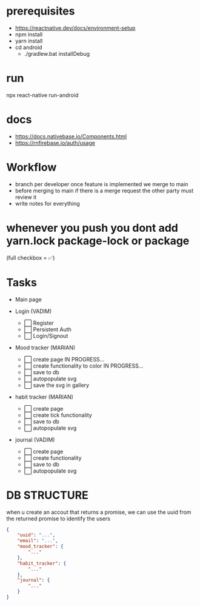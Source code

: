 # prerequisites

- https://reactnative.dev/docs/environment-setup
- npm install
- yarn install
- cd android 
    - ./gradlew.bat installDebug

# run

npx react-native run-android

# docs

- https://docs.nativebase.io/Components.html
- https://rnfirebase.io/auth/usage

# Workflow

- branch per developer once feature is implemented we merge to main
- before merging to main if there is a merge request the other party must review it
- write notes for everything
# whenever you push you dont add yarn.lock package-lock or package 

(full checkbox = ✅)

# Tasks

- Main page
- Login (VADIM)
    - ⬜️  Register
    - ⬜️  Persistent Auth
    - ⬜️  Login/Signout

- Mood tracker (MARIAN)
    - ⬜️  create page 
        IN PROGRESS...
    - ⬜️  create functionality to color
        IN PROGRESS...
    - ⬜️  save to db
    - ⬜️  autopopulate svg 
    - ⬜️  save the svg in gallery 

- habit tracker (MARIAN)
    - ⬜️  create page
    - ⬜️  create tick functionality
    - ⬜️  save to db
    - ⬜️  autopopulate svg 

- journal (VADIM)
    - ⬜️  create page
    - ⬜️  create functionality
    - ⬜️  save to db
    - ⬜️  autopopulate svg 


# DB STRUCTURE
when u create an accout that returns a promise, we can use the uuid from the returned promise to identify the users

```json
{
    "uuid": "...",
    "email": "...",
    "mood_tracker": {
        "..."
    },
    "habit_tracker": {
        "..."
    },
    "journal": {
        "..."
    }
}
```
